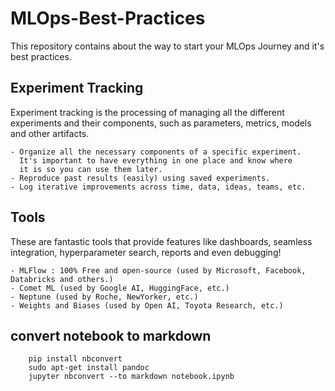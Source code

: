 # MLOps-Best-Practices

This repository contains about the way to start your MLOps Journey and it's best practices.

## Experiment Tracking

Experiment tracking is the processing of managing all the different experiments and their components, such as parameters, metrics, models and other artifacts.

    - Organize all the necessary components of a specific experiment.
      It's important to have everything in one place and know where
      it is so you can use them later.
    - Reproduce past results (easily) using saved experiments.
    - Log iterative improvements across time, data, ideas, teams, etc.

## Tools

These are fantastic tools that provide features like dashboards, seamless integration, hyperparameter search, reports and even debugging!

    - MLFlow : 100% Free and open-source (used by Microsoft, Facebook, Databricks and others.)
    - Comet ML (used by Google AI, HuggingFace, etc.)
    - Neptune (used by Roche, NewYorker, etc.)
    - Weights and Biases (used by Open AI, Toyota Research, etc.)

## convert notebook to markdown

```shell
    pip install nbconvert
    sudo apt-get install pandoc
    jupyter nbconvert --to markdown notebook.ipynb

```
